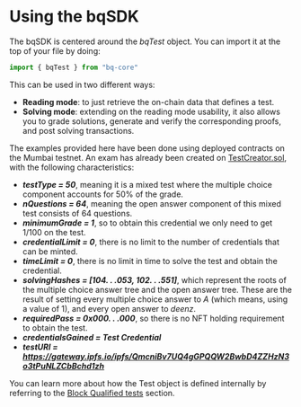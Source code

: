 # Using the bqSDK

The bqSDK is centered around the _bqTest_ object. You can import it at the top of your file by doing:

```javascript
import { bqTest } from "bq-core"
```

This can be used in two different ways:
- **Reading mode**: to just retrieve the on-chain data that defines a test.
- **Solving mode**: extending on the reading mode usability, it also allows you to grade solutions, generate and verify the corresponding proofs, and post solving transactions.

The examples provided here have been done using deployed contracts on the Mumbai testnet. An exam has already been created on [TestCreator.sol](https://mumbai.polygonscan.com/address/0x403E6BBCB3Ddbe3487c09E8827e5dEf058FE6db4#code), with the following characteristics:
- _**testType = 50**_, meaning it is a mixed test where the multiple choice component accounts for 50% of the grade.
- _**nQuestions = 64**_, meaning the open answer component of this mixed test consists of 64 questions.
- _**minimumGrade = 1**_, so to obtain this credential we only need to get 1/100 on the test.
- _**credentialLimit = 0**_, there is no limit to the number of credentials that can be minted.
- _**timeLimit = 0**_, there is no limit in time to solve the test and obtain the credential.
- _**solvingHashes = [104. . .053, 102. . .551]**_, which represent the roots of the multiple choice answer tree and the open answer tree. These are the result of setting every multiple choice answer to *A* (which means, using a value of 1), and every open answer to *deenz*.
- _**requiredPass = 0x000. . .000**_, so there is no NFT holding requirement to obtain the test.
- _**credentialsGained = Test Credential**_
- _**testURI = https://gateway.ipfs.io/ipfs/QmcniBv7UQ4gGPQQW2BwbD4ZZHzN3o3tPuNLZCbBchd1zh**_

You can learn more about how the Test object is defined internally by referring to the [Block Qualified tests](../direct-interfacing/bq-tests/README.md) section.